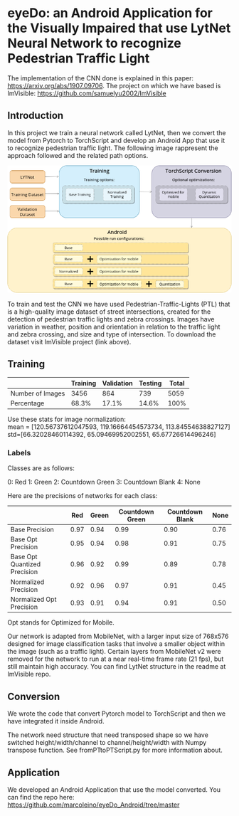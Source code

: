 # eyeDo: an Android Application for the Visually Impaired that use LytNet Neural Network to recognize Pedestrian Traffic Light

The implementation of the CNN done is explained in this paper: https://arxiv.org/abs/1907.09706. The project on which we have based is ImVisible: https://github.com/samuelyu2002/ImVisible

## Introduction
In this project we train a neural network called LytNet, then we convert the model from Pytorch to TorchScript and develop an Android App that use it to recognize pedestrian traffic light. The following image rappresent the approach followed and the related path options.

![](path.png)

To train and test the CNN we have used Pedestrian-Traffic-Lights (PTL) that is a high-quality image dataset of street intersections, created for the detection of pedestrian traffic lights and zebra crossings. Images have variation in weather, position and orientation in relation to the traffic light and zebra crossing, and size and type of intersection. To download the dataset visit ImVisible project (link above).

## Training

|   | Training | Validation | Testing | Total
|---|----------|------------|---------|-------
Number of Images | 3456 | 864 | 739 | 5059
Percentage | 68.3% | 17.1% | 14.6% | 100%

Use these stats for image normalization:  
mean = [120.56737612047593, 119.16664454573734, 113.84554638827127]  
std=[66.32028460114392, 65.09469952002551, 65.67726614496246]

### Labels

Classes are as follows:

0: Red
1: Green
2: Countdown Green
3: Countdown Blank
4: None

Here are the precisions of networks for each class:

|         | Red | Green | Countdown Green | Countdown Blank | None
|---------|-----|-------|-----------------|-----------------|--------|
Base Precision | 0.97 | 0.94 | 0.99 | 0.90 | 0.76
Base Opt Precision | 0.95 | 0.94 | 0.98 | 0.91 | 0.75
Base Opt Quantized Precision | 0.96 | 0.92 | 0.99 | 0.89 | 0.78
Normalized Precision | 0.92 | 0.96 | 0.97 | 0.91 | 0.45
Normalized Opt Precision | 0.93 | 0.91 | 0.94 | 0.91 | 0.50

Opt stands for Optimized for Mobile.


Our network is adapted from MobileNet, with a larger input size of 768x576 designed for image classification tasks that involve a smaller object within the image (such as a traffic light). Certain layers from MobileNet v2 were removed for the network to run at a near real-time frame rate (21 fps), but still maintain high accuracy. You can find LytNet structure in the readme at ImVisible repo.

## Conversion
We wrote the code that convert Pytorch model to TorchScript and then we have integrated it inside Android. 

The network need structure that need transposed shape so we have switched height/width/channel to channel/height/width with Numpy transpose function. See fromPTtoPTScript.py for more information about.

## Application
We developed an Android Application that use the model converted. You can find the repo here: https://github.com/marcoleino/eyeDo_Android/tree/master
